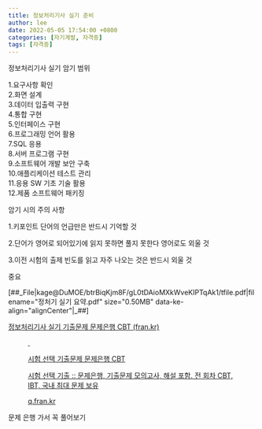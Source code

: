 ```yaml
---
title: 정보처리기사 실기 준비
author: lee
date: 2022-05-05 17:54:00 +0800
categories: [자기계발, 자격증]
tags: [자격증]
---
```


<p data-ke-size="size16">정보처리기사 실기 암기 범위</p>
 
<p data-ke-size="size16">1.요구사항&nbsp;확인 <br />2.화면&nbsp;설계 <br />3.데이터&nbsp;입출력&nbsp;구현 <br />4.통합&nbsp;구현 <br />5.인터페이스&nbsp;구현 <br />6.프로그래밍&nbsp;언어&nbsp;활용 <br />7.SQL&nbsp;응용 <br />8.서버&nbsp;프로그램&nbsp;구현 <br />9.소프트웨어&nbsp;개발&nbsp;보안&nbsp;구축 <br />10.애플리케이션&nbsp;테스트&nbsp;관리 <br />11.응용&nbsp;SW&nbsp;기초&nbsp;기술&nbsp;활용 <br />12.제품&nbsp;소프트웨어&nbsp;패키징</p>
 
<p data-ke-size="size16">암기 시의 주의 사항</p>
<p data-ke-size="size16">1.키포인트 단어의 언급만은 반드시 기억할 것</p>
<p data-ke-size="size16">2.단어가 영어로 되어있기에 읽지 못하면 풀지 못한다 영어로도 외울 것</p>
<p data-ke-size="size16">3.이전 시험의 출제 빈도를 읽고 자주 나오는 것은 반드시 외울 것</p>
 
<p data-ke-size="size16">중요</p>
<p>[##_File|kage@DuMOE/btrBiqKjm8F/gL0tDAioMXkWveKIPTqAk1/tfile.pdf|filename="정처기 실기 요약.pdf" size="0.50MB" data-ke-align="alignCenter"|_##]</p>
<p data-ke-size="size16"><a href="https://q.fran.kr/%EC%8B%9C%ED%97%98/%EC%A0%95%EB%B3%B4%EC%B2%98%EB%A6%AC%EA%B8%B0%EC%82%AC%20%EC%8B%A4%EA%B8%B0">정보처리기사 실기 기출문제 문제은행 CBT (fran.kr)</a></p>
<figure id="og_1651758951314" contenteditable="false" data-ke-type="opengraph" data-ke-align="alignCenter" data-og-type="website" data-og-title="시험 선택 기출문제 문제은행 CBT" data-og-description="시험 선택 기출 :: 문제은행, 기출문제 모의고사, 해설 포함. 전 회차 CBT, IBT, 국내 최대 문제 보유" data-og-host="q.fran.kr" data-og-source-url="https://q.fran.kr/%EC%8B%9C%ED%97%98/%EC%A0%95%EB%B3%B4%EC%B2%98%EB%A6%AC%EA%B8%B0%EC%82%AC%20%EC%8B%A4%EA%B8%B0" data-og-url="https://q.fran.kr" data-og-image="https://scrap.kakaocdn.net/dn/byRkpr/hyOhAEuZKb/4rBGYGHykokexNMPZmjP1K/img.png?width=518&amp;height=430&amp;face=0_0_518_430"><a href="https://q.fran.kr/%EC%8B%9C%ED%97%98/%EC%A0%95%EB%B3%B4%EC%B2%98%EB%A6%AC%EA%B8%B0%EC%82%AC%20%EC%8B%A4%EA%B8%B0" target="_blank" rel="noopener" data-source-url="https://q.fran.kr/%EC%8B%9C%ED%97%98/%EC%A0%95%EB%B3%B4%EC%B2%98%EB%A6%AC%EA%B8%B0%EC%82%AC%20%EC%8B%A4%EA%B8%B0">
<div class="og-image" style="background-image: url('https://scrap.kakaocdn.net/dn/byRkpr/hyOhAEuZKb/4rBGYGHykokexNMPZmjP1K/img.png?width=518&amp;height=430&amp;face=0_0_518_430');">&nbsp;</div>
<div class="og-text">
<p class="og-title" data-ke-size="size16">시험 선택 기출문제 문제은행 CBT</p>
<p class="og-desc" data-ke-size="size16">시험 선택 기출 :: 문제은행, 기출문제 모의고사, 해설 포함. 전 회차 CBT, IBT, 국내 최대 문제 보유</p>
<p class="og-host" data-ke-size="size16">q.fran.kr</p>
</div>
</a></figure>
<p data-ke-size="size16">문제 은행 가서 꼭 풀어보기</p>